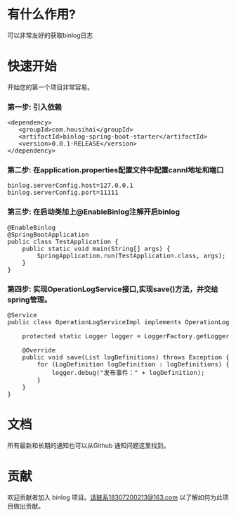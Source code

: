 # 有什么作用?
  可以非常友好的获取binlog日志
  
# 快速开始</h1>
开始您的第一个项目非常容易。

### 第一步: 引入依赖
      
<pre>
&#60;dependency&#62;
   &#60;groupId&#62;com.housihai&#60;/groupId&#62;
   &#60;artifactId&#62;binlog-spring-boot-starter&#60;/artifactId&#62;
   &#60;version&#62;0.0.1-RELEASE&#60;/version&#62;
&#60;/dependency&#62;
</pre>

### 第二步: 在application.properties配置文件中配置cannl地址和端口
<pre>
binlog.serverConfig.host=127.0.0.1
binlog.serverConfig.port=11111
</pre>

### 第三步: 在启动类加上@EnableBinlog注解开启binlog   
<pre>
@EnableBinlog
@SpringBootApplication
public class TestApplication {
	public static void main(String[] args) {
		SpringApplication.run(TestApplication.class, args);
	}
}
</pre>

### 第四步: 实现OperationLogService接口,实现save()方法，并交给spring管理。       
<pre>
@Service
public class OperationLogServiceImpl implements OperationLogService {

	protected static Logger logger = LoggerFactory.getLogger(OperationLogServiceImpl.class);

	@Override
	public void save(List<LogDefinition> logDefinitions) throws Exception {
		for (LogDefinition logDefinition : logDefinitions) {
			logger.debug("发布事件：" + logDefinition);
		}
	}
}
</pre>
# 文档
所有最新和长期的通知也可以从Github 通知问题这里找到。

# 贡献
欢迎贡献者加入 binlog 项目。请联系18307200213@163.com 以了解如何为此项目做出贡献。



